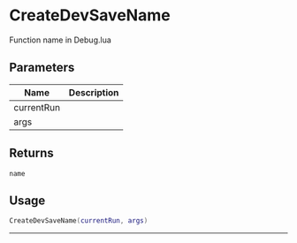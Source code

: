 # CreateDevSaveName

Function name in Debug.lua

## Parameters

| Name       | Description |
| ---------- | ----------- |
| currentRun |             |
| args       |             |

## Returns

`name`

## Usage

```lua
CreateDevSaveName(currentRun, args)
```

---

